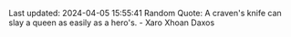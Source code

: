Last updated: 2024-04-05 15:55:41
Random Quote: A craven's knife can slay a queen as easily as a hero's.  -  Xaro Xhoan Daxos
